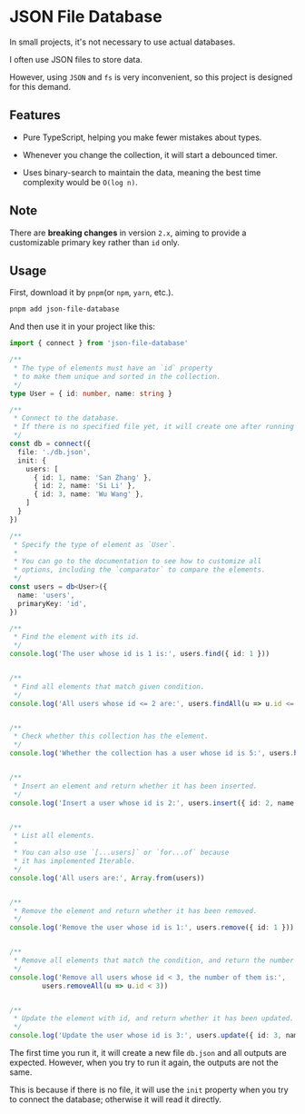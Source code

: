 # JSON File Database

In small projects, it's not necessary to use actual databases.


I often use JSON files to store data.


However, using `JSON` and `fs` is very inconvenient, so this project is designed for this demand.


## Features

+ Pure TypeScript, helping you make fewer mistakes about types.

+ Whenever you change the collection, it will start a debounced timer.

+ Uses binary-search to maintain the data, meaning the best time complexity would be `O(log n)`.

## Note

There are **breaking changes** in version `2.x`, aiming to provide a customizable primary key rather than `id` only.


## Usage

First, download it by `pnpm`(or `npm`, `yarn`, etc.).

```bash
pnpm add json-file-database
```

And then use it in your project like this:

```typescript
import { connect } from 'json-file-database'

/**
 * The type of elements must have an `id` property
 * to make them unique and sorted in the collection.
 */
type User = { id: number, name: string }

/**
 * Connect to the database.
 * If there is no specified file yet, it will create one after running this program.
 */
const db = connect({
  file: './db.json',
  init: {
    users: [
      { id: 1, name: 'San Zhang' },
      { id: 2, name: 'Si Li' },
      { id: 3, name: 'Wu Wang' },
    ]
  }
})

/**
 * Specify the type of element as `User`.
 * 
 * You can go to the documentation to see how to customize all
 * options, including the `comparator` to compare the elements.
 */
const users = db<User>({
  name: 'users',
  primaryKey: 'id',
})

/**
 * Find the element with its id.
 */
console.log('The user whose id is 1 is:', users.find({ id: 1 }))


/**
 * Find all elements that match given condition.
 */
console.log('All users whose id <= 2 are:', users.findAll(u => u.id <= 2))


/**
 * Check whether this collection has the element.
 */
console.log('Whether the collection has a user whose id is 5:', users.has({ id: 5 }))


/**
 * Insert an element and return whether it has been inserted.
 */
console.log('Insert a user whose id is 2:', users.insert({ id: 2, name: 'Liu Zhao' }))


/**
 * List all elements.
 * 
 * You can also use `[...users]` or `for...of` because
 * it has implemented Iterable.
 */
console.log('All users are:', Array.from(users))


/**
 * Remove the element and return whether it has been removed.
 */
console.log('Remove the user whose id is 1:', users.remove({ id: 1 }))


/**
 * Remove all elements that match the condition, and return the number of them.
 */
console.log('Remove all users whose id < 3, the number of them is:',
        users.removeAll(u => u.id < 3))


/**
 * Update the element with id, and return whether it has been updated.
 */
console.log('Update the user whose id is 3:', users.update({ id: 3, name: 'Liu Zhao' }))
```

The first time you run it, it will create a new file `db.json` and all outputs are expected. However, when you try to run it again, the outputs are not the same.

This is because if there is no file, it will use the `init` property when you try to connect the database; otherwise it will read it directly.
